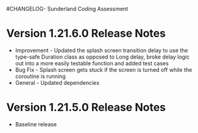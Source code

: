 #CHANGELOG- Sunderland Coding Assessment

# Version 1.21.6.0 Release Notes
  - Improvement - Updated the splash screen transition delay to use the type-safe Duration class as opposed to Long delay, broke delay logic out into a more easily testable function and added test cases
  - Bug Fix - Splash screen gets stuck if the screen is turned off while the coroutine is running
  - General - Updated dependencies


# Version 1.21.5.0 Release Notes
  - Baseline release